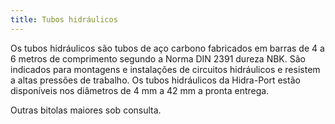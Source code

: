 ```yaml
---
title: Tubos hidráulicos
---
```


Os tubos hidráulicos são tubos de aço carbono fabricados em barras de 4 a 6 metros de comprimento segundo a Norma DIN 2391 dureza NBK. São indicados para montagens e instalações de circuitos hidráulicos e resistem a altas pressões de trabalho. Os tubos hidráulicos da Hidra-Port estão disponíveis nos diâmetros de 4 mm a 42 mm a pronta entrega.

Outras bitolas maiores sob consulta.

